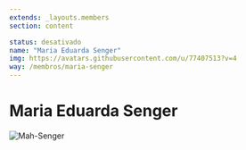 ```yaml
---
extends: _layouts.members
section: content

status: desativado
name: "Maria Eduarda Senger"
img: https://avatars.githubusercontent.com/u/77407513?v=4
way: /membros/maria-senger
---
```


# Maria Eduarda Senger

 ![Mah-Senger]()